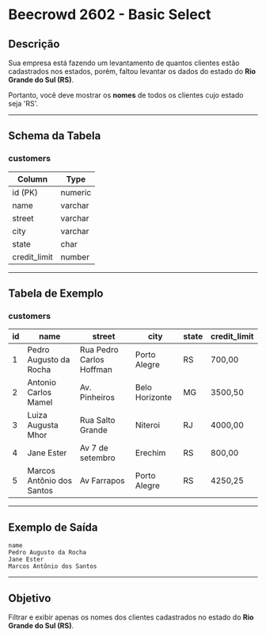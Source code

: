 # Beecrowd 2602 - Basic Select

## Descrição
Sua empresa está fazendo um levantamento de quantos clientes estão cadastrados nos estados, porém, faltou levantar os dados do estado do **Rio Grande do Sul (RS)**.

Portanto, você deve mostrar os **nomes** de todos os clientes cujo estado seja 'RS'.

---

## Schema da Tabela

### customers
| Column       | Type    |
|-------------|--------|
| id (PK)     | numeric |
| name        | varchar |
| street      | varchar |
| city        | varchar |
| state       | char    |
| credit_limit | number |

---

## Tabela de Exemplo

### customers

| id | name                         | street                    | city          | state | credit_limit |
|----|------------------------------|---------------------------|--------------|-------|--------------|
| 1  | Pedro Augusto da Rocha       | Rua Pedro Carlos Hoffman | Porto Alegre | RS    | 700,00       |
| 2  | Antonio Carlos Mamel         | Av. Pinheiros            | Belo Horizonte | MG  | 3500,50      |
| 3  | Luiza Augusta Mhor           | Rua Salto Grande         | Niteroi      | RJ    | 4000,00      |
| 4  | Jane Ester                   | Av 7 de setembro         | Erechim      | RS    | 800,00       |
| 5  | Marcos Antônio dos Santos    | Av Farrapos              | Porto Alegre | RS    | 4250,25      |

---

## Exemplo de Saída

```
name
Pedro Augusto da Rocha
Jane Ester
Marcos Antônio dos Santos
```

---

## Objetivo
Filtrar e exibir apenas os nomes dos clientes cadastrados no estado do **Rio Grande do Sul (RS)**.

